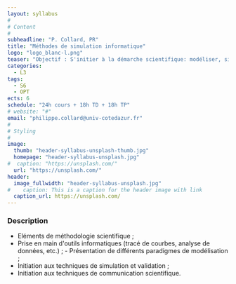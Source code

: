 ```yaml
---
layout: syllabus
#
# Content
#
subheadline: "P. Collard, PR"
title: "Méthodes de simulation informatique"
logo: "logo_blanc-l.png"
teaser: "Objectif : S'initier à la démarche scientifique: modéliser, simuler et valider l'étude d'un phénomène à l'aide d'outils informatiques. Savoir présenter un problème, discuter les approches de résolution possibles, défendre des conclusions devant des pairs, et réciproquement savoir évaluer les résultats d'autres études sur des sujets connexes."
categories:
  - L3
tags:
  - S6
  - OPT
ects: 6
schedule: "24h cours + 18h TD + 18h TP"
# website: "#"
email: "philippe.collard@univ-cotedazur.fr"
#
# Styling
#
image:
  thumb: "header-syllabus-unsplash-thumb.jpg"
  homepage: "header-syllabus-unsplash.jpg"
#  caption: "https://unsplash.com/"
  url: "https://unsplash.com/"
header:
  image_fullwidth: "header-syllabus-unsplash.jpg"
#    caption: This is a caption for the header image with link
  caption_url: https://unsplash.com/  
---
```


###  Description ###

- Eléments de méthodologie scientifique ;
- Prise en main d'outils informatiques (tracé de courbes, analyse de données, etc.) ; - Présentation de différents paradigmes de modélisation ;
- Initiation aux techniques de simulation et validation ;
- Initiation aux techniques de communication scientifique.
